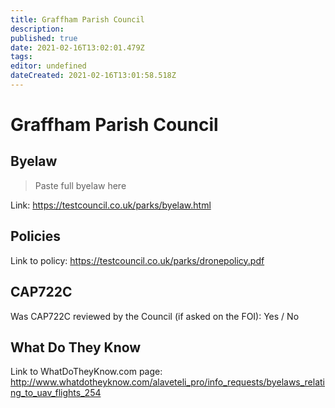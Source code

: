 ```yaml
---
title: Graffham Parish Council
description: 
published: true
date: 2021-02-16T13:02:01.479Z
tags: 
editor: undefined
dateCreated: 2021-02-16T13:01:58.518Z
---
```


# Graffham Parish Council


## Byelaw
> Paste full byelaw here

Link:
https://testcouncil.co.uk/parks/byelaw.html

## Policies
Link to policy:
https://testcouncil.co.uk/parks/dronepolicy.pdf

## CAP722C

Was CAP722C reviewed by the Council (if asked on the FOI): Yes / No

## What Do They Know

Link to WhatDoTheyKnow.com page:
http://www.whatdotheyknow.com/alaveteli_pro/info_requests/byelaws_relating_to_uav_flights_254

